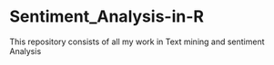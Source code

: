 # Sentiment_Analysis-in-R
This repository consists of all my work in Text mining and sentiment Analysis
